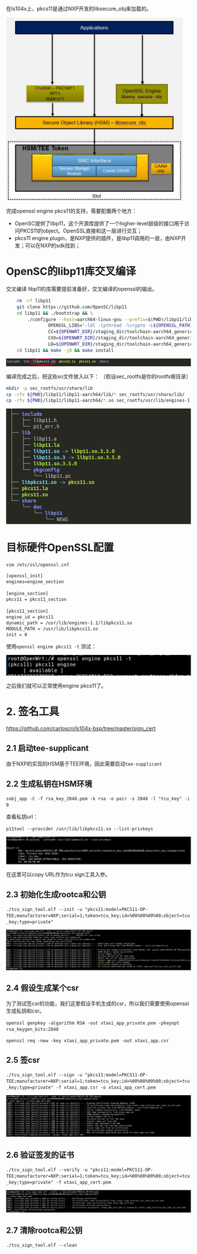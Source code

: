 
在ls104x上，pkcs11是通过NXP开发的libsecure_obj来加载的。

![](https://raw.githubusercontent.com/carloscn/images/main/typora202406130920688.png)

完成openssl engine pkcs11的支持，需要配置两个地方：
* OpenSC提供了libp11，这个开源库提供了一个higher-level层级的接口用于访问PKCS11的object。OpenSSL直接和这一层进行交互；
* pkcs11 engine plugin，是NXP提供的插件，是libp11调用的一层，由NXP开发；可以在NXP的sdk找到；

# OpenSC的libp11库交叉编译

交叉编译 libp11的库需要提前准备好，交叉编译的openssl的输出。

```bash
	rm -rf libp11
	git clone https://github.com/OpenSC/libp11
	cd libp11 && ./bootstrap && \
		./configure --host=aarch64-linux-gnu --prefix=$(PWD)/libp11/libp11-aarch64/ --with-enginesdir=$(PWD)/libp11/libp11-aarch64/ \
				OPENSSL_LIBS="-ldl -lpthread -lcrypto -L${OPENSSL_PATH}/lib" OPENSSL_CFLAGS="-g -O2 -I ${OPENSSL_PATH}/include" \
				CC=${OPENWRT_DIR}/staging_dir/toolchain-aarch64_generic_gcc-11.2.0_glibc/bin/aarch64-openwrt-linux-gnu-gcc \
				CXX=${OPENWRT_DIR}/staging_dir/toolchain-aarch64_generic_gcc-11.2.0_glibc/bin/aarch64-openwrt-linux-gnu-g++ \
				LD=${OPENWRT_DIR}/staging_dir/toolchain-aarch64_generic_gcc-11.2.0_glibc/bin/aarch64-openwrt-linux-gnu-ld
	cd libp11 && make -j8 && make install
```


![](https://raw.githubusercontent.com/carloscn/images/main/typora202406130926586.png)

编译完成之后，把这些so文件放入以下： （假设sec_rootfs是你的rootfs根目录）

```bash
mkdir -p sec_rootfs/usr/share/lib
cp -rfv ${PWD}/libp11/libp11-aarch64/lib/* sec_rootfs/usr/share/lib/
cp -rfv ${PWD}/libp11/libp11-aarch64/*.so sec_rootfs/usr/lib/engines-1.1/pkcs11.so
```

![](https://raw.githubusercontent.com/carloscn/images/main/typora202406130928046.png)

# 目标硬件OpenSSL配置

`vim /etc/ssl/openssl.cnf`

```
[openssl_init] 
engines=engine_section 

[engine_section] 
pkcs11 = pkcs11_section 

[pkcs11_section] 
engine_id = pkcs11 
dynamic_path = /usr/lib/engines-1.1/libpkcs11.so
MODULE_PATH = /usr/lib/libpkcs11.so
init = 0
```

使用`openssl engine pkcs11 -t` 测试：

![](https://raw.githubusercontent.com/carloscn/images/main/typora202406131713172.png)

之后我们就可以正常使用engine pkcs11了。

# 2. 签名工具

https://github.com/carloscn/ls104x-bsp/tree/master/sign_cert

## 2.1 启动tee-supplicant

由于NXP的实现的HSM基于TEE环境，因此需要启动`tee-supplicant`

## 2.2 生成私钥在HSM环境

`sobj_app -C -f rsa_key_2048.pem -k rsa -o pair -s 2048 -l "tcu_key" -i 0`

查看私钥url：

`p11tool --provider /usr/lib/libpkcs11.so --list-privkeys`

![](https://raw.githubusercontent.com/carloscn/images/main/typora202406141718373.png)

在这里可以copy URL作为tcu sign工具入参。

## 2.3 初始化生成rootca和公钥

`./tcu_sign_tool.elf --init -u "pkcs11:model=PKCS11-OP-TEE;manufacturer=NXP;serial=1;token=tcu_key;id=%00%00%00%00;object=tcu_key;type=private"`

![](https://raw.githubusercontent.com/carloscn/images/main/typora202406141719556.png)

## 2.4 假设生成某个csr

为了测试签csr的功能，我们这里假设手机生成的csr，所以我们需要使用openssl生成私钥和csr。

`openssl genpkey -algorithm RSA -out xtaxi_app_private.pem -pkeyopt rsa_keygen_bits:2048`

`openssl req -new -key xtaxi_app_private.pem -out xtaxi_app.csr`

## 2.5 签csr

`./tcu_sign_tool.elf --sign -u "pkcs11:model=PKCS11-OP-TEE;manufacturer=NXP;serial=1;token=tcu_key;id=%00%00%00%00;object=tcu_key;type=private" -f xtaxi_app.csr -o xtaxi_app_cert.pem`

![](https://raw.githubusercontent.com/carloscn/images/main/typora202406141719490.png)

## 2.6 验证签发的证书

`./tcu_sign_tool.elf --verify -u "pkcs11:model=PKCS11-OP-TEE;manufacturer=NXP;serial=1;token=tcu_key;id=%00%00%00%00;object=tcu_key;type=private" -f xtaxi_app_cert.pem`

![](https://raw.githubusercontent.com/carloscn/images/main/typoratypora202406141719935.png)

## 2.7 清除rootca和公钥

`./tcu_sign_tool.elf --clean`
